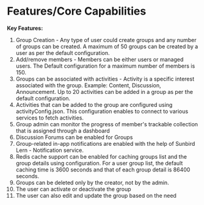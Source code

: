 # Features/Core Capabilities

**Key Features:**

1. Group Creation - Any type of user could create groups and any number of groups can be created. A maximum of 50 groups can be created by a user as per the default configuration.
2. Add/remove members - Members can be either users or managed users. The Default configuration for a maximum number of members is 150.
3. Groups can be associated with activities - Activity is a specific interest associated with the group. Example: Content, Discussion, Announcement. Up to 20 activities can be added in a group as per the default configuration.
4. Activities that can be added to the group are configured using activityConfig.json. This configuration enables to connect to various services to fetch activities.
5. Group admin can monitor the progress of member's trackable collection that is assigned through a dashboard
6. Discussion Forums can be enabled for Groups
7. Group-related in-app notifications are enabled with the help of Sunbird Lern - Notification service.
8. Redis cache support can be enabled for caching groups list and the group details using configuration. For a user group list, the default caching time is 3600 seconds and that of each group detail is 86400 seconds.
9. Groups can be deleted only by the creator, not by the admin.
10. The user can activate or deactivate the group
11. The user can also edit and update the group based on the need
